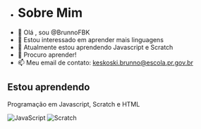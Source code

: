 - # Sobre Mim
- 👋 Olá , sou @BrunnoFBK
- 👀 Estou interessado em aprender mais linguagens    
- 🌱 Atualmente estou aprendendo Javascript e Scratch
- 💞️ Procuro aprender!
- 📫 Meu email de contato: keskoski.brunno@escola.pr.gov.br

## Estou aprendendo
Programação em Javascript, Scratch e HTML

![JavaScript](https://img.shields.io/badge/javascript-%23323330.svg?style=for-the-badge&logo=javascript&logoColor=%23F7DF1E) 
![Scratch](https://img.shields.io/badge/Scratch-4D97FF?style=for-the-badge&logo=Scratch&logoColor=white) 







<!---
BrunnoFBK/BrunnoFBK is a ✨ special ✨ repository because its `README.md` (this file) appears on your GitHub profile.
You can click the Preview link to take a look at your changes.
--->
